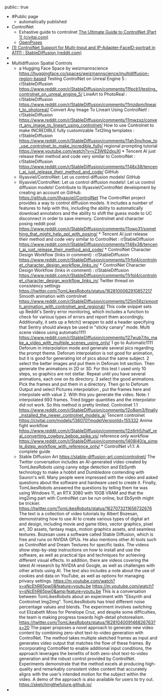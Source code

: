 public:: true

- #Public page
	 - automatically published
- ControlNet
	- Exhastive guide to controlnet [The Ultimate Guide to ControlNet (Part 1) (civitai.com)](https://education.civitai.com/civitai-guide-to-controlnet/#show-me-examples)
	- [OpenPoses](https://openposes.com/)
- [(1) ControlNet Support for Multi-Input and IP-Adapter-FaceID-portrait in A1111 : StableDiffusion (reddit.com)](https://www.reddit.com/r/StableDiffusion/comments/19cwrxh/controlnet_support_for_multiinput_and/)
-
- Multidiffusion Spatial Controls
	 - a Hugging Face Space by weizmannscience
       <https://huggingface.co/spaces/weizmannscience/multidiffusion-region-based>
      Testing ControlNet on Unreal Engine 5 : r/StableDiffusion
       <https://www.reddit.com/r/StableDiffusion/comments/11fpcb1/testing_controlnet_on_unreal_engine_5/>
      LineArt to PhotoReal : r/StableDiffusion
       <https://www.reddit.com/r/StableDiffusion/comments/11mzdxm/lineart_to_photoreal/>
      Convert Any Image To Lineart Using ControlNet! : r/StableDiffusion
       <https://www.reddit.com/r/StableDiffusion/comments/11mwzsz/convert_any_image_to_lineart_using_controlnet/>
      How to use Controlnet to make INCREDIBLE fully customizable Txt2Img templates : r/StableDiffusion
       <https://www.reddit.com/r/StableDiffusion/comments/11ah3nv/how_to_use_controlnet_to_make_incredible_fully/>
      regional prompting tutorial
       <https://www.youtube.com/watch?v=vZ3W62dxuXI>
      *  Tencent AI just release their method and code very similar to ControlNet : r/StableDiffusion
       <https://www.reddit.com/r/StableDiffusion/comments/1148x38/tencent_ai_just_release_their_method_and_code/>
      GitHub
	 - lllyasviel/ControlNet: Let us control diffusion models!
          GitHub
	 - lllyasviel/ControlNet: Let us control diffusion models!: Let us control diffusion models! Contribute to lllyasviel/ControlNet development by creating an account on GitHub.
           <https://github.com/lllyasviel/ControlNet>
              The ControlNet project provides a way to control diffusion models. It includes a number of features to help with this, including the ability to automatically download annotators and the ability to shift the guess mode to UC disconnect in order to save memory.
      Controlnet and character posing reddit post
       <https://www.reddit.com/r/StableDiffusion/comments/11owo31/something_that_might_help_ppl_with_posing/>
      *  Tencent AI just release their method and code very similar to ControlNet : r/StableDiffusion
       <https://www.reddit.com/r/StableDiffusion/comments/1148x38/tencent_ai_just_release_their_method_and_code/>
      *  ControlNet Character Design Workflow (links in comment) : r/StableDiffusion
       <https://www.reddit.com/r/StableDiffusion/comments/11rfol4/controlnet_character_design_workflow_links_in/>
      *  ControlNet Character Design Workflow (links in comment) : r/StableDiffusion
       <https://www.reddit.com/r/StableDiffusion/comments/11rfol4/controlnet_character_design_workflow_links_in/>
      Twitter thread on consistency settings
       <https://twitter.com/TomLikesRobots/status/1628100062910857217>
      Smooth animation with controlnet
       <https://www.reddit.com/r/StableDiffusion/comments/125m56z/smooth_animation_with_controlnet_and_regional/>
          This code snippet sets up Reddit's Sentry error monitoring, which includes a function to check for various types of errors and report them accordingly. Additionally, it sets up a fetch() wrapper to add a header specifying that Sentry should always be used in "sticky canary" mode.
      Multi scene videos using automatic1111
       <https://www.reddit.com/r/StableDiffusion/comments/127wub7/to_make_a_video_with_multiple_scenes_using_only/>
          1 go to Automatic1111 Deforum in interpolation mode and generate several pics regarding the prompt theme. Deforum interpolation is not good for animation, but it is good for generating lot of pics about the same subject.
          2 select the better images and put them in Deforum Init section. Then generate the animations in 2D or 3D. For this test I used only 10 steps, so graphics are not stellar. Repeat until you have several animations, each one on its directory.
          3 select the good animations. Pick the frames and put them in a directory. Then go to Deforum Output and select Pictures interpolation , put the frames here and interpolate with value 2. With this you generate the video.
          Note: I interpolated 693 frames. Tried bigger quantities and the interpolator did not work. So this method is pretty limited.
      Controlnet 1.1
       <https://www.reddit.com/r/StableDiffusion/comments/12o8qm3/finally_installed_the_newer_controlnet_models_a/>
      Tencent controlnet
       <https://civitai.com/models/136070?modelVersionId=155332>
      Anime fight workflow
       <https://www.reddit.com/r/StableDiffusion/comments/12z6rh5/half_real_converting_cowboy_bebop_spike_vs/>
      reference only workflow
       <https://www.reddit.com/r/StableDiffusion/comments/1408l40/a_simple_4step_workflow_with_reference_only/>
      *
      ControlNet v1.1: A complete guide
	 - Stable Diffusion Art
       <https://stable-diffusion-art.com/controlnet/>
      The Twitter conversation includes an AI-generated video created by TomLikesRobots using canny edge detection and EbSynth technology to make a hobbit and Dumbledore contending with Sauron's will. Many people were impressed with the video and asked questions about the software and hardware used to create it. Finally, TomLikesRobots answered the questions by telling them he was using Windows 11, an RTX 3080 with 10GB VRAM and that the img2img part with ControlNet can be run online, but EbSynth might be trickier. https://twitter.com/TomLikesRobots/status/1627073211656732676
      The text is a collection of video tutorials by Albert Bozesan, demonstrating how to use AI to create various types of digital art and design, including movie and game titles, vector graphics, pixel art, 3D assets, fantasy maps, motion graphics assets, and seamless textures. Bozesan uses a software called Stable Diffusion, which is free and runs on NVIDIA GPUs. He also mentions other AI tools such as ControlNet and Dream Textures for specific tasks. The videos show step-by-step instructions on how to install and use the software, as well as practical tips and techniques for achieving different visual effects. In addition, there are videos covering the latest AI research by NVIDIA and Google, as well as challenges with other artists using AI. The text also includes a note about the use of cookies and data on YouTube, as well as options for managing privacy settings. https://m.youtube.com/watch?v=sNcEhR65pw0&feature=youtu.be
       <https://m.youtube.com/watch?v=sNcEhR65pw0&amp;feature=youtu.be>
      This is a conversation between TomLikesRobots about an experiment with "Ebsynth and Controlnet Img2img". TomLikesRobots has tried different noise percentage values and blends. The experiment involves switching out Elizabeth Moss for Penelope Cruz, and despite some difficulties, the team is making progress towards high-detail photorealism. https://twitter.com/TomLikesRobots/status/1628104009146826763?s=20
      The paper proposes a novel approach to generate new video content by combining zero-shot text-to-video generation with ControlNet. The method takes multiple sketched frames as input and generates video output that matches the flow of these frames. By incorporating ControlNet to enable additional input conditions, the approach leverages the benefits of both zero-shot text-to-video generation and the robust control provided by ControlNet. Experiments demonstrate that the method excels at producing high-quality and remarkably consistent video content that accurately aligns with the user’s intended motion for the subject within the video. A demo of the approach is also available for users to try out. https://sketchingthefuture.github.io/
-
